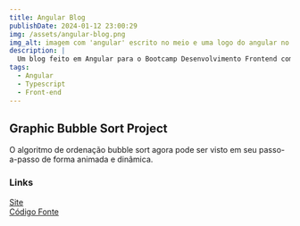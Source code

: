 ```yaml
---
title: Angular Blog
publishDate: 2024-01-12 23:00:29
img: /assets/angular-blog.png
img_alt: imagem com 'angular' escrito no meio e uma logo do angular no lado inferior direito da escrita.
description: |
  Um blog feito em Angular para o Bootcamp Desenvolvimento Frontend com Angular
tags:
  - Angular
  - Typescript
  - Front-end
---
```


## Graphic Bubble Sort Project

O algoritmo de ordenação bubble sort agora pode ser visto em seu passo-a-passo de forma animada e dinâmica.

### Links

<a href="https://graphic-bubble-sort.vercel.app" target="_blank">Site</a>
<br>
<a href="https://github.com/marcelldac/graphic-bubble-sort" target="_blank">Código Fonte</a>
